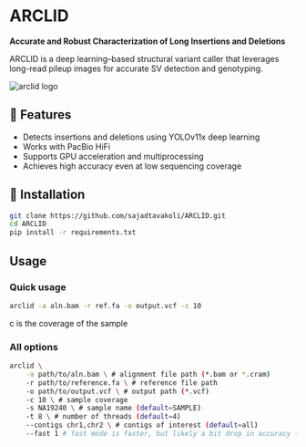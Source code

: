 # ARCLID
**Accurate and Robust Characterization of Long Insertions and Deletions**

ARCLID is a deep learning–based structural variant caller that leverages long-read pileup images for accurate SV detection and genotyping.

![arclid logo](https://github.com/user-attachments/assets/d4df95d0-7226-483f-aa41-ea73e7bb40ad)


## 🧭 Features
- Detects insertions and deletions using YOLOv11x deep learning
- Works with PacBio HiFi 
- Supports GPU acceleration and multiprocessing
- Achieves high accuracy even at low sequencing coverage

## 🚀 Installation
```bash
git clone https://github.com/sajadtavakoli/ARCLID.git
cd ARCLID
pip install -r requirements.txt
```

## Usage
### Quick usage
```bash
arclid -a aln.bam -r ref.fa -o output.vcf -c 10
```

c is the coverage of the sample

### All options
```bash
arclid \
    -a path/to/aln.bam \ # alignment file path (*.bam or *.cram)
    -r path/to/reference.fa \ # reference file path
    -o path/to/output.vcf \ # output path (*.vcf)
    -c 10 \ # sample coverage 
    -s NA19240 \ # sample name (default=SAMPLE)
    -t 8 \ # number of threads (default=4)
    --contigs chr1,chr2 \ # contigs of interest (default=all)
    --fast 1 # fast mode is faster, but likely a bit drop in accuracy (default: 1, 1->fast, 0->slow)
``` 

